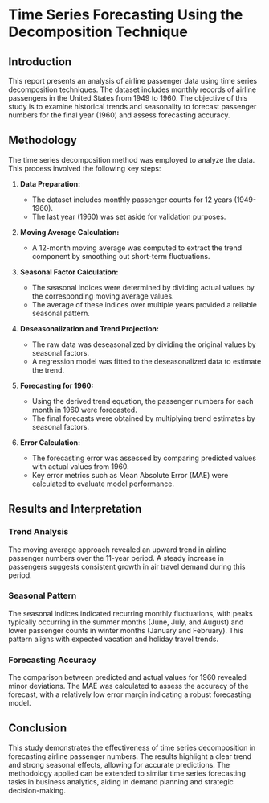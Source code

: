 # Time Series Forecasting Using the Decomposition Technique

## Introduction
This report presents an analysis of airline passenger data using time series decomposition techniques. The dataset includes monthly records of airline passengers in the United States from 1949 to 1960. The objective of this study is to examine historical trends and seasonality to forecast passenger numbers for the final year (1960) and assess forecasting accuracy.

## Methodology
The time series decomposition method was employed to analyze the data. This process involved the following key steps:

1. **Data Preparation:**
   - The dataset includes monthly passenger counts for 12 years (1949-1960).
   - The last year (1960) was set aside for validation purposes.

2. **Moving Average Calculation:**
   - A 12-month moving average was computed to extract the trend component by smoothing out short-term fluctuations.

3. **Seasonal Factor Calculation:**
   - The seasonal indices were determined by dividing actual values by the corresponding moving average values.
   - The average of these indices over multiple years provided a reliable seasonal pattern.

4. **Deseasonalization and Trend Projection:**
   - The raw data was deseasonalized by dividing the original values by seasonal factors.
   - A regression model was fitted to the deseasonalized data to estimate the trend.
   
5. **Forecasting for 1960:**
   - Using the derived trend equation, the passenger numbers for each month in 1960 were forecasted.
   - The final forecasts were obtained by multiplying trend estimates by seasonal factors.

6. **Error Calculation:**
   - The forecasting error was assessed by comparing predicted values with actual values from 1960.
   - Key error metrics such as Mean Absolute Error (MAE) were calculated to evaluate model performance.

## Results and Interpretation
### Trend Analysis
The moving average approach revealed an upward trend in airline passenger numbers over the 11-year period. A steady increase in passengers suggests consistent growth in air travel demand during this period.

### Seasonal Pattern
The seasonal indices indicated recurring monthly fluctuations, with peaks typically occurring in the summer months (June, July, and August) and lower passenger counts in winter months (January and February). This pattern aligns with expected vacation and holiday travel trends.

### Forecasting Accuracy
The comparison between predicted and actual values for 1960 revealed minor deviations. The MAE was calculated to assess the accuracy of the forecast, with a relatively low error margin indicating a robust forecasting model.

## Conclusion
This study demonstrates the effectiveness of time series decomposition in forecasting airline passenger numbers. The results highlight a clear trend and strong seasonal effects, allowing for accurate predictions. The methodology applied can be extended to similar time series forecasting tasks in business analytics, aiding in demand planning and strategic decision-making.


